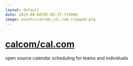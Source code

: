 ```yaml
---
layout: default
date: 2025-08-08T05:05:37.733080
image: assets/calcom_cal.com_cropped.png
---
```


# [calcom/cal.com](https://github.com/calcom/cal.com)

open source calendar scheduling for teams and individuals
